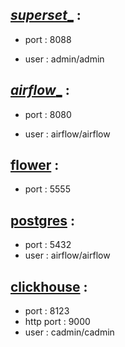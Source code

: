 ## <u> _superset__</u> : 
- port : 8088

- user : admin/admin


## <u> _airflow__</u> : 

- port : 8080

- user : airflow/airflow

## <u>__flower__</u> : 
- port : 5555

## <u>__postgres__</u> : 
- port : 5432
- user : airflow/airflow

## <u>__clickhouse__</u> : 

- port : 8123
- http port : 9000
- user : cadmin/cadmin
